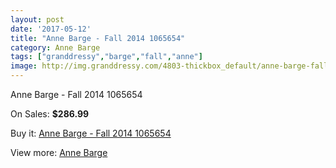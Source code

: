 ```yaml
---
layout: post
date: '2017-05-12'
title: "Anne Barge - Fall 2014 1065654"
category: Anne Barge
tags: ["granddressy","barge","fall","anne"]
image: http://img.granddressy.com/4803-thickbox_default/anne-barge-fall-2014-1065654.jpg
---
```

Anne Barge - Fall 2014 1065654

On Sales: **$286.99**
<a href="https://www.granddressy.com/en/anne-barge/4145-anne-barge-fall-2014-1065654.html"><amp-img layout="responsive" width="600" height="600" src="//img.granddressy.com/4803-thickbox_default/anne-barge-fall-2014-1065654.jpg" alt="Anne Barge - Fall 2014 1065654 0" /></a>

Buy it: [Anne Barge - Fall 2014 1065654](https://www.granddressy.com/en/anne-barge/4145-anne-barge-fall-2014-1065654.html "Anne Barge - Fall 2014 1065654")

View more: [Anne Barge](https://www.granddressy.com/en/55-anne-barge "Anne Barge")